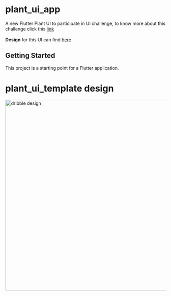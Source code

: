 # plant_ui_app

A new Flutter Plant UI to participate in UI challenge, to know more about this challenge click this <a href="https://www.youtube.com/watch?v=aERczKh_uMk"> link </a> <br><br>
**Design** for this UI can find <a href="https://dribbble.com/shots/16340862-Plants-Shop-App-UI/attachments/8674136?mode=media"> here </a>

## Getting Started

This project is a starting point for a Flutter application.

# plant_ui_template design
<img width="600" alt="dribble design" src="https://github.com/NayeemCseMu/plant_ui_template/assets/47152362/20596146-d933-48f2-8ee6-ff26a1158394">



